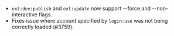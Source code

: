 - `ext:dev:publish` and `ext:update` now support --force and --non-interactive flags.
- Fixes issue where account specified by `login:use` was not being correctly loaded (#3759).
